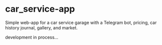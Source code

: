 # car_service-app

Simple web-app for a car service garage with a Telegram bot, pricing, car history journal, gallery, and market.

development in process...
